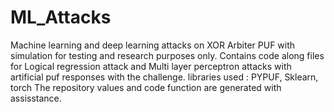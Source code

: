 # ML_Attacks
Machine learning and deep learning attacks on XOR Arbiter PUF with simulation for testing and research purposes only.
Contains code along files for Logical regression attack and Multi layer perceptron attacks with artificial puf responses with the challenge.
libraries used : PYPUF, Sklearn, torch
The repository values and code function are generated with assisstance. 

